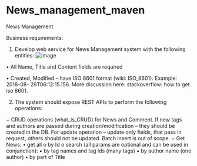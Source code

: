 # News_management_maven
News Management 

Business requirements:  
 1. Develop web service for News Management system with the following entities: 
![image](https://github.com/Alexey-99/News_management_maven/assets/96728779/140934c4-653f-445d-9f66-c413553de0fb)

• All Name, Title and Content fields are required

• Created, Modified – have ISO 8601 format (wiki: ISO_8601). Example: 2018-08- 29T06:12:15.156. More discussion here: stackoverflow: how to get iso 8601. 

 2. The system should expose REST APIs to perform the following operations:
    
  − CRUD operations (what_is_CRUD) for News and Comment. If new tags and authors are passed during creation/modification – they should be created in the DB. 
  For update operation – update only fields, that pass in request, others should not be updated. Batch insert is out of scope. 
  − Get News: 
      • get all o by Id o search (all params are optional and can be used in conjunction): 
      ▪ by tag names and tag ids (many tags) 
      ▪ by author name (one author) 
      ▪ by part of Title 
